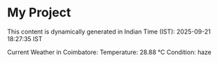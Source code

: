 # My Project

This content is dynamically generated in Indian Time (IST): 2025-09-21 18:27:35 IST


Current Weather in Coimbatore:
Temperature: 28.88 °C
Condition: haze
